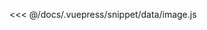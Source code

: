 <ClientOnly>
  <common-code-view name="data-image" :is-code-view="false"/>
</ClientOnly>

<<< @/docs/.vuepress/snippet/data/image.js
